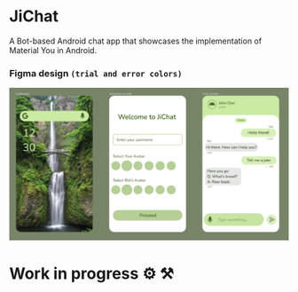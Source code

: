 # JiChat
A Bot-based Android chat app that showcases the implementation of Material You in Android.

### Figma design `(trial and error colors)`
![image](media/color_bg.png)

# Work in progress ⚙️ ⚒️
